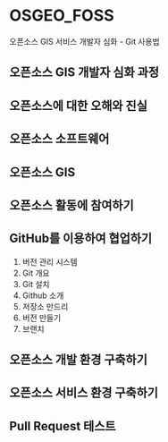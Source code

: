# OSGEO_FOSS
오픈소스 GIS 서비스 개발자 심화 - Git 사용법

## 오픈소스 GIS 개발자 심화 과정

## 오픈소스에 대한 오해와 진실

## 오픈소스 소프트웨어

## 오픈소스 GIS

## 오픈소스 활동에 참여하기

## GitHub를 이용하여 협업하기
1. 버전 관리 시스템
2. Git 개요
3. Git 설치
4. Github 소개
5. 저장소 만드리
6. 버전 만들기
7. 브랜치

## 오픈소스 개발 환경 구축하기

## 오픈소스 서비스 환경 구축하기

## Pull Request 테스트

